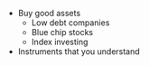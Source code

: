 * Buy good assets
	* Low debt companies
	* Blue chip stocks
	* Index investing
* Instruments that you understand